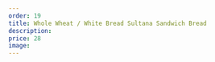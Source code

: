 ```yaml
---
order: 19
title: Whole Wheat / White Bread Sultana Sandwich Bread
description:
price: 28
image:
---
```

